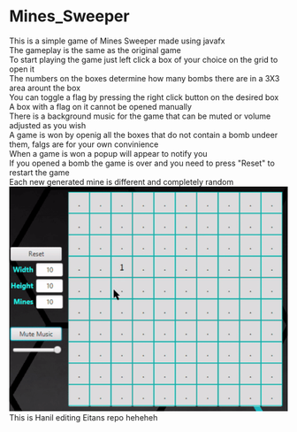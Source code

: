 # Mines_Sweeper
This is a simple game of Mines Sweeper made using javafx
<br />The gameplay is the same as the original game
<br />To start playing the game just left click a box of your choice on the grid to open it
<br />The numbers on the boxes determine how many bombs there are in a 3X3 area arount the box
<br />You can toggle a flag by pressing the right click button on the desired box
<br />A box with a flag on it cannot be opened manually
<br />There is a background music for the game that can be muted or volume adjusted as you wish
<br />A game is won by openig all the boxes that do not contain a bomb undeer them, falgs are for your own convinience
<br />When a game is won a popup will appear to notify you
<br />If you opened a bomb the game is over and you need to press "Reset" to restart the game
<br />Each new generated mine is different and completely random
<br />![image](https://github.com/EitanGerman/Mines_Sweeper/blob/master/Mines%20Sweeper/src/demo/MinesSweeper.gif?raw=true)
This is Hanil editing Eitans repo heheheh
